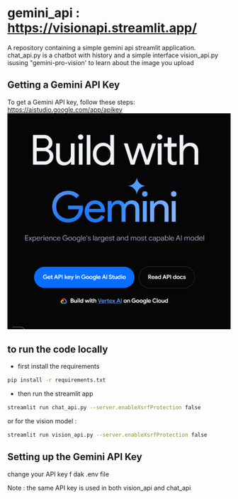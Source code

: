 # gemini_api : https://visionapi.streamlit.app/
A repository containing a simple gemini api streamlit application.
chat_api.py is a chatbot with history and a simple interface
vision_api.py isusing "gemini-pro-vision' to learn about the image you upload

## Getting a Gemini API Key
To get a Gemini API key, follow these steps:
https://aistudio.google.com/app/apikey
![Image Description](image.png)


## to run the code locally 
- first install the requirements
```bash
pip install -r requirements.txt
```
- then run the streamlit app
```bash
streamlit run chat_api.py --server.enableXsrfProtection false
```
or for the vision model :
```bash
streamlit run vision_api.py --server.enableXsrfProtection false
```
## Setting up the Gemini API Key
change your API key f dak .env file

Note : the same API key is used in both vision_api and chat_api

